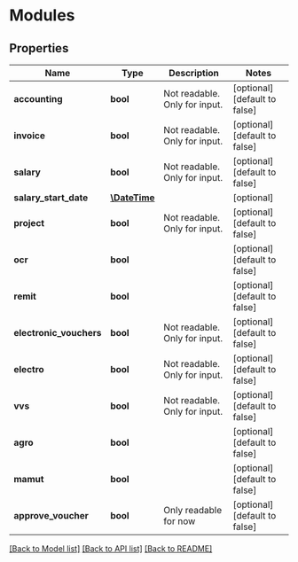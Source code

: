# Modules

## Properties
Name | Type | Description | Notes
------------ | ------------- | ------------- | -------------
**accounting** | **bool** | Not readable. Only for input. | [optional] [default to false]
**invoice** | **bool** | Not readable. Only for input. | [optional] [default to false]
**salary** | **bool** | Not readable. Only for input. | [optional] [default to false]
**salary_start_date** | [**\DateTime**](\DateTime.md) |  | [optional] 
**project** | **bool** | Not readable. Only for input. | [optional] [default to false]
**ocr** | **bool** |  | [optional] [default to false]
**remit** | **bool** |  | [optional] [default to false]
**electronic_vouchers** | **bool** | Not readable. Only for input. | [optional] [default to false]
**electro** | **bool** | Not readable. Only for input. | [optional] [default to false]
**vvs** | **bool** | Not readable. Only for input. | [optional] [default to false]
**agro** | **bool** |  | [optional] [default to false]
**mamut** | **bool** |  | [optional] [default to false]
**approve_voucher** | **bool** | Only readable for now | [optional] [default to false]

[[Back to Model list]](../README.md#documentation-for-models) [[Back to API list]](../README.md#documentation-for-api-endpoints) [[Back to README]](../README.md)



